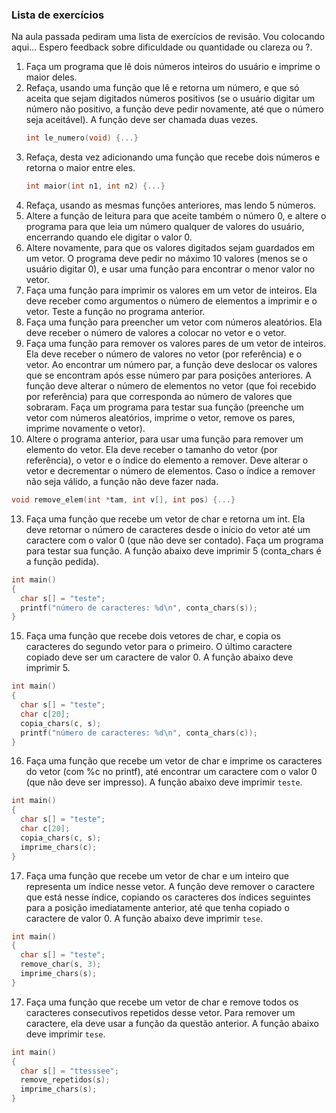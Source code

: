 ### Lista de exercícios

Na aula passada pediram uma lista de exercícios de revisão. Vou colocando aqui... Espero feedback sobre dificuldade ou quantidade ou clareza ou ?.

1. Faça um programa que lê dois números inteiros do usuário e imprime o maior deles.
3. Refaça, usando uma função que lê e retorna um número, e que só aceita que sejam digitados números positivos (se o usuário digitar um número não positivo, a função deve pedir novamente, até que o número seja aceitável). A função deve ser chamada duas vezes.
   ```c
   int le_numero(void) {...}
   ```
4. Refaça, desta vez adicionando uma função que recebe dois números e retorna o maior entre eles.
   ```c
   int maior(int n1, int n2) {...}
   ```
6. Refaça, usando as mesmas funções anteriores, mas lendo 5 números.
7. Altere a função de leitura para que aceite também o número 0, e altere o programa para que leia um número qualquer de valores do usuário, encerrando quando ele digitar o valor 0.
8. Altere novamente, para que os valores digitados sejam guardados em um vetor. O programa deve pedir no máximo 10 valores (menos se o usuário digitar 0), e usar uma função para encontrar o menor valor no vetor.
9. Faça uma função para imprimir os valores em um vetor de inteiros. Ela deve receber como argumentos o número de elementos a imprimir e o vetor. Teste a função no programa anterior.
10. Faça uma função para preencher um vetor com números aleatórios. Ela deve receber o número de valores a colocar no vetor e o vetor.
11. Faça uma função para remover os valores pares de um vetor de inteiros. Ela deve receber o número de valores no vetor (por referência) e o vetor. Ao encontrar um número par, a função deve deslocar os valores que se encontram após esse número par para posições anteriores. A função deve alterar o número de elementos no vetor (que foi recebido por referência) para que corresponda ao número de valores que sobraram. Faça um programa para testar sua função (preenche um vetor com números aleatórios, imprime o vetor, remove os pares, imprime novamente o vetor).
12. Altere o programa anterior, para usar uma função para remover um elemento do vetor. Ela deve receber o tamanho do vetor (por referência), o vetor e o índice do elemento a remover. Deve alterar o vetor e decrementar o número de elementos. Caso o índice a remover não seja válido, a função não deve fazer nada.
   ```c
   void remove_elem(int *tam, int v[], int pos) {...}
   ```
13. Faça uma função que recebe um vetor de char e retorna um int. Ela deve retornar o número de caracteres desde o início do vetor até um caractere com o valor 0 (que não deve ser contado). Faça um programa para testar sua função. A função abaixo deve imprimir 5 (conta_chars é a função pedida).
   ```c
   int main()
   {
     char s[] = "teste";
     printf("número de caracteres: %d\n", conta_chars(s));
   }
   ```
15. Faça uma função que recebe dois vetores de char, e copia os caracteres do segundo vetor para o primeiro. O último caractere copiado deve ser um caractere de valor 0. A função abaixo deve imprimir 5.
   ```c
   int main()
   {
     char s[] = "teste";
     char c[20];
     copia_chars(c, s);
     printf("número de caracteres: %d\n", conta_chars(c));
   }
   ```
16. Faça uma função que recebe um vetor de char e imprime os caracteres do vetor (com %c no printf), até encontrar um caractere com o valor 0 (que não deve ser impresso). A função abaixo deve imprimir `teste`.
   ```c
   int main()
   {
     char s[] = "teste";
     char c[20];
     copia_chars(c, s);
     imprime_chars(c);
   }
   ```
17. Faça uma função que recebe um vetor de char e um inteiro que representa um índice nesse vetor. A função deve remover o caractere que está nesse índice, copiando os caracteres dos índices seguintes para a posição imediatamente anterior, até que tenha copiado o caractere de valor 0. A função abaixo deve imprimir `tese`.
   ```c
   int main()
   {
     char s[] = "teste";
     remove_char(s, 3);
     imprime_chars(s);
   }
   ```
17. Faça uma função que recebe um vetor de char e remove todos os caracteres consecutivos repetidos desse vetor. Para remover um caractere, ela deve usar a função da questão anterior. A função abaixo deve imprimir `tese`.
   ```c
   int main()
   {
     char s[] = "ttesssee";
     remove_repetidos(s);
     imprime_chars(s);
   }
   ```
